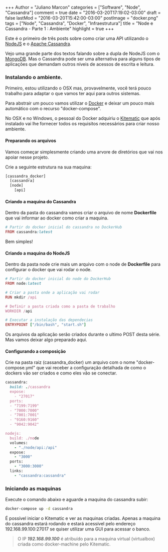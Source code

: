 +++
Author = "Juliano Marcon"
categories = ["Software", "Node", "Cassandra"]
comment = true
date = "2016-03-20T17:19:02-03:00"
draft = false
lastMod = "2016-03-20T15:42:00-03:00"
postImage = "docker.png"
tags = ["Node", "Cassandra", "Docker", "Infraestrutura"]
title = "Node e Cassandra - Parte 1 : Ambiente"
highlight = true
+++

Este é o primeiro de três posts sobre como criar uma API utilizando o
[NodeJS](https://nodejs.org) e o [Apache Cassandra](https://cassandra.apache.org).

Vejo uma grande parte dos textos falando sobre a dupla de NodeJS com o
[MongoDB](https://www.mongodb.org). Mas o Cassandra pode ser uma alternativa para
alguns tipos de aplicações que demandam outros níveis de acessos de escrita e
leitura.
<!--more-->

### Instalando o ambiente.

Primeiro, estou utilizando o OSX mas, provavelmente, você terá pouco trabalho
para adaptar o que vamos ter aqui para outros sistemas.

Para abstrair um pouco vamos utilizar o [Docker](http://www.docker.com) e deixar
um pouco mais automático com o recurso "docker-compose".

No OSX e no Windows, o pessoal do Docker adquiriu o
[Kitematic](https://www.kitematic.com) que após instalado vai lhe fornecer
todos os requisitos necessários para criar nosso ambiente.

#### Preparando os arquivos

Vamos começar simplesmente criando uma arvore de diretórios que vai nos apoiar
nesse projeto.

Crie a seguinte estrutura na sua maquina:

~~~javascript
[cassandra_docker]
  [cassandra]
  [node]
    [api]
~~~

#### Criando a maquina do Cassandra

Dentro da pasta do cassandra vamos criar o arquivo de nome **Dockerfile** que vai
informar ao docker como criar a maquina.

```ruby
# Partir do docker inicial do cassandra no DockerHub
FROM cassandra:latest
```

Bem simples!

#### Criando a maquina do NodeJS

Dentro da pasta node crie mais um arquivo com o node de **Dockerfile** para
configurar o docker que vai rodar o node.

~~~ruby
# Partir do docker inicial do node do DockerHub
FROM node:latest

# Criar a pasta onde a aplicação vai rodar
RUN mkdir /api

# Definir a pasta criada como a pasta de trabalho
WORKDIR /api

# Executar a instalação das dependecias
ENTRYPOINT ["/bin/bash", "start.sh"]
~~~

Os arquivos da aplicação serão criados durante o ultimo POST desta série. Mas vamos
deixar algo preparado aqui.

#### Configurando a composição

Crie na pasta raiz (cassandra_docker) um arquivo com o nome "docker-compose.yml"
que vai receber a configuração detalhada de como o dockers vão ser criados e
como eles vão se conectar.

~~~ruby
cassandra:
  build: ./cassandra
  expose:
    - "27017"
  ports:
  - "7199:7199"
  - "7000:7000"
  - "7001:7001"
  - "9160:9160"
  - "9042:9042"

nodejs:
  build: ./node
  volumes:
    - "./node/api:/api"
  expose:
    - "3000"
  ports:
    - "3000:3000"
  links:
    - "cassandra:cassandra"
~~~


### Iniciando as maquinas

Execute o comando abaixo e aguarde a maquina do cassandra subir:

~~~bash
docker-compose up -d cassandra
~~~

É possível iniciar o Kitematic e ver as maquinas criadas. Apenas a maquina do
cassandra estará rodando e estará acessível pelo endereço 192.168.99.100:27017 se
quiser utilizar uma GUI para acessar o banco.

> O IP ***192.168.99.100*** é atribuído para a maquina virtual (virtualbox) criada como
docker-machine pelo Kitematic.
